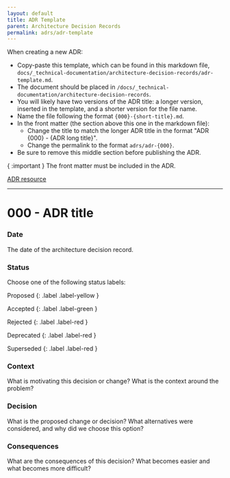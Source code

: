 ```yaml
---
layout: default
title: ADR Template
parent: Architecture Decision Records
permalink: adrs/adr-template
---
```


<!-- TODO: Update for technical documentation collection and update all ADR permalinks. -->

When creating a new ADR:

- Copy-paste this template, which can be found in this markdown file, `docs/_technical-documentation/architecture-decision-records/adr-template.md`.
- The document should be placed in `/docs/_technical-documentation/architecture-decision-records`.
- You will likely have two versions of the ADR title: a longer version, inserted in the template, and a shorter version for the file name.
- Name the file following the format `{000}-{short-title}.md`.
- In the front matter (the section above this one in the markdown file):
  - Change the title to match the longer ADR title in the format "ADR {000} - {ADR long title}".
  - Change the permalink to the format `adrs/adr-{000}`.
- Be sure to remove this middle section before publishing the ADR.

{ :important }
The front matter must be included in the ADR.

[ADR resource](https://github.com/joelparkerhenderson/architecture-decision-record?tab=readme-ov-file)

---

# 000 - ADR title

### Date

The date of the architecture decision record.

### Status

Choose one of the following status labels:

Proposed
{: .label .label-yellow }

Accepted
{: .label .label-green }

Rejected
{: .label .label-red }

Deprecated
{: .label .label-red }

Superseded
{: .label .label-red }

### Context

What is motivating this decision or change? What is the context around the problem?

### Decision

What is the proposed change or decision? What alternatives were considered, and why did we choose this option?

### Consequences

What are the consequences of this decision? What becomes easier and what becomes more difficult?